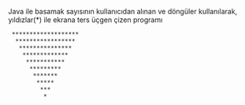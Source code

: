 Java ile basamak sayısının kullanıcıdan alınan ve döngüler kullanılarak, yıldızlar(*) ile ekrana ters üçgen çizen programı
````
 *******************
  *****************
   ***************
    *************
     ***********
      *********
       *******
        *****
         ***
          *
````